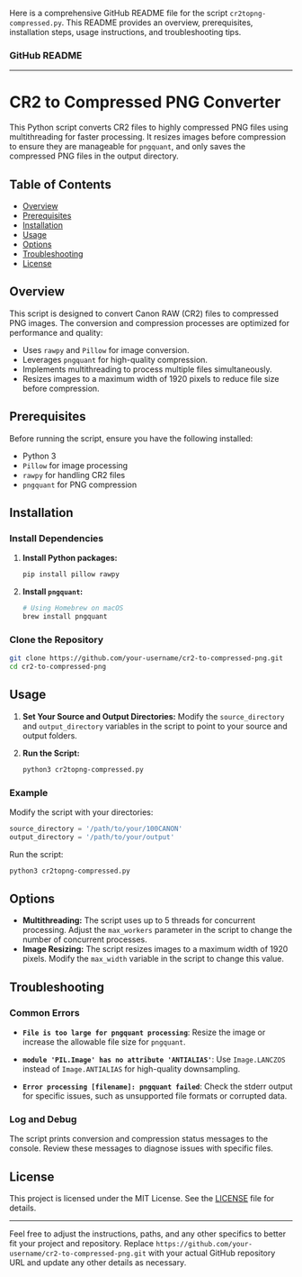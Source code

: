 Here is a comprehensive GitHub README file for the script `cr2topng-compressed.py`. This README provides an overview, prerequisites, installation steps, usage instructions, and troubleshooting tips.

### GitHub README

---

# CR2 to Compressed PNG Converter

This Python script converts CR2 files to highly compressed PNG files using multithreading for faster processing. It resizes images before compression to ensure they are manageable for `pngquant`, and only saves the compressed PNG files in the output directory.

## Table of Contents

- [Overview](#overview)
- [Prerequisites](#prerequisites)
- [Installation](#installation)
- [Usage](#usage)
- [Options](#options)
- [Troubleshooting](#troubleshooting)
- [License](#license)

## Overview

This script is designed to convert Canon RAW (CR2) files to compressed PNG images. The conversion and compression processes are optimized for performance and quality:
- Uses `rawpy` and `Pillow` for image conversion.
- Leverages `pngquant` for high-quality compression.
- Implements multithreading to process multiple files simultaneously.
- Resizes images to a maximum width of 1920 pixels to reduce file size before compression.

## Prerequisites

Before running the script, ensure you have the following installed:

- Python 3
- `Pillow` for image processing
- `rawpy` for handling CR2 files
- `pngquant` for PNG compression

## Installation

### Install Dependencies

1. **Install Python packages:**
    ```bash
    pip install pillow rawpy
    ```

2. **Install `pngquant`:**
    ```bash
    # Using Homebrew on macOS
    brew install pngquant
    ```

### Clone the Repository

```bash
git clone https://github.com/your-username/cr2-to-compressed-png.git
cd cr2-to-compressed-png
```

## Usage

1. **Set Your Source and Output Directories:**
    Modify the `source_directory` and `output_directory` variables in the script to point to your source and output folders.

2. **Run the Script:**
    ```bash
    python3 cr2topng-compressed.py
    ```

### Example

Modify the script with your directories:
```python
source_directory = '/path/to/your/100CANON'
output_directory = '/path/to/your/output'
```

Run the script:
```bash
python3 cr2topng-compressed.py
```

## Options

- **Multithreading:** The script uses up to 5 threads for concurrent processing. Adjust the `max_workers` parameter in the script to change the number of concurrent processes.
- **Image Resizing:** The script resizes images to a maximum width of 1920 pixels. Modify the `max_width` variable in the script to change this value.

## Troubleshooting

### Common Errors

- **`File is too large for pngquant processing`**:
  Resize the image or increase the allowable file size for `pngquant`.

- **`module 'PIL.Image' has no attribute 'ANTIALIAS'`**:
  Use `Image.LANCZOS` instead of `Image.ANTIALIAS` for high-quality downsampling.

- **`Error processing [filename]: pngquant failed`**:
  Check the stderr output for specific issues, such as unsupported file formats or corrupted data.

### Log and Debug

The script prints conversion and compression status messages to the console. Review these messages to diagnose issues with specific files.

## License

This project is licensed under the MIT License. See the [LICENSE](LICENSE) file for details.

---

Feel free to adjust the instructions, paths, and any other specifics to better fit your project and repository. Replace `https://github.com/your-username/cr2-to-compressed-png.git` with your actual GitHub repository URL and update any other details as necessary.

